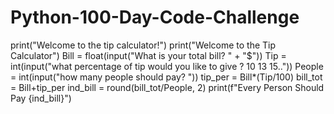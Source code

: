 # Python-100-Day-Code-Challenge
print("Welcome to the tip calculator!")
print("Welcome to the Tip Calculator")
Bill = float(input("What is your total bill? " + "$"))
Tip = int(input("what percentage of tip would you like to give ? 10 13 15.."))
People = int(input("how many people should pay? "))
tip_per = Bill*(Tip/100)
bill_tot = Bill+tip_per
ind_bill = round(bill_tot/People, 2)
print(f"Every Person Should Pay {ind_bill}")

